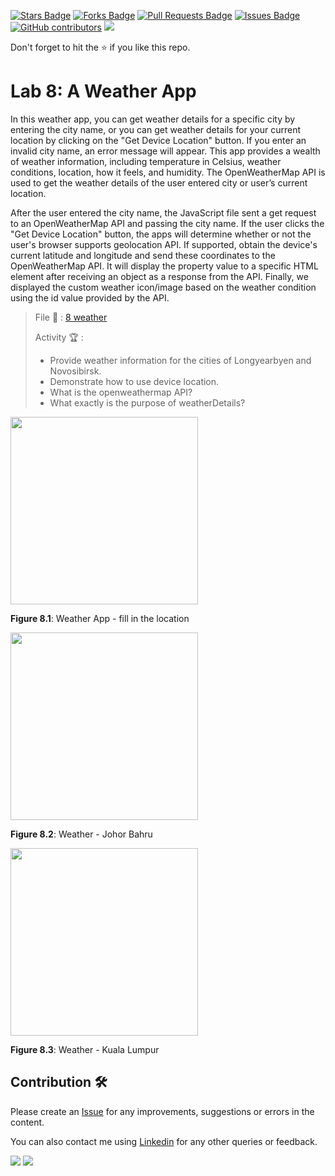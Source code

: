 <a href="https://github.com/drshahizan/learn-php/stargazers"><img src="https://img.shields.io/github/stars/drshahizan/learn-php" alt="Stars Badge"/></a>
<a href="https://github.com/drshahizan/learn-php/network/members"><img src="https://img.shields.io/github/forks/drshahizan/learn-php" alt="Forks Badge"/></a>
<a href="https://github.com/drshahizan/learn-php/pulls"><img src="https://img.shields.io/github/issues-pr/drshahizan/learn-php" alt="Pull Requests Badge"/></a>
<a href="https://github.com/drshahizan/learn-php/issues"><img src="https://img.shields.io/github/issues/drshahizan/learn-php" alt="Issues Badge"/></a>
<a href="https://github.com/drshahizan/learn-php/graphs/contributors"><img alt="GitHub contributors" src="https://img.shields.io/github/contributors/drshahizan/learn-php?color=2b9348"></a>
![](https://visitor-badge.glitch.me/badge?page_id=drshahizan/learn-php)

Don't forget to hit the :star: if you like this repo.

# Lab 8: A Weather App

In this weather app, you can get weather details for a specific city by entering the city name, or you can get weather details for your current location by clicking on the "Get Device Location" button. If you enter an invalid city name, an error message will appear. This app provides a wealth of weather information, including temperature in Celsius, weather conditions, location, how it feels, and humidity. The OpenWeatherMap API is used to get the weather details of the user entered city or user’s current location.

After the user entered the city name, the JavaScript file sent a get request to an OpenWeatherMap API and passing the city name. If the user clicks the "Get Device Location" button, the apps will determine whether or not the user's browser supports geolocation API. If supported, obtain the device's current latitude and longitude and send these coordinates to the OpenWeatherMap API. It will display the property value to a specific HTML element after receiving an object as a response from the API. Finally, we displayed the custom weather icon/image based on the weather condition using the id value provided by the API.

> File 📁 : [8 weather](./download/8%20weather)
> 
> Activity 🏆 :
> - Provide weather information for the cities of Longyearbyen and Novosibirsk.
> - Demonstrate how to use device location.
> - What is the openweathermap API?
> - What exactly is the purpose of weatherDetails?

<img src="./download/L8adv-a.png" width="300" />

**Figure 8.1**: Weather App - fill in the location

<img src="./download/L8adv-b.png" width="300" />

**Figure 8.2**: Weather - Johor Bahru

<img src="./download/L8adv-c.png" width="300" />

**Figure 8.3**: Weather - Kuala Lumpur

## Contribution 🛠️
Please create an [Issue](https://github.com/drshahizan/learn-php/issues) for any improvements, suggestions or errors in the content.

You can also contact me using [Linkedin](https://www.linkedin.com/in/drshahizan/) for any other queries or feedback.

![](https://komarev.com/ghpvc/?username=drshahizan&label=Views&color=0e75b6&style=flat)
![](https://hit.yhype.me/github/profile?user_id=81284918)

